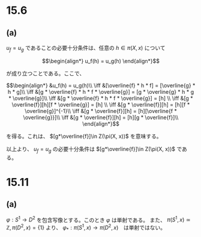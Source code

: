 # 15.6

## (a)

$u_f=u_g$ であることの必要十分条件は、任意の $h \in \pi(X, x)$ について

$$\begin{align*}
u_f(h) = u_g(h)
\end{align*}$$

が成り立つことである。ここで、

$$\begin{align*}
&u_f(h) = u_g(h)\\
\iff &[\overline{f} * h * f] = [\overline{g} * h * g]\\
\iff &[g * \overline{f} * h * f * \overline{g}] = [g * \overline{g} * h * g * \overline{g}]\\
\iff &[g * \overline{f} * h * f * \overline{g}] = [h] \\
\iff &[g * \overline{f}][h][f * \overline{g}] = [h] \\
\iff &[g * \overline{f}][h] = [h][f * \overline{g}]^{-1}\\
\iff &[g * \overline{f}][h] = [h][\overline{f * \overline{g}}]\\
\iff &[g * \overline{f}][h] = [h][g * \overline{f}]\\
\end{align*}$$

を得る。これは、 $[g*\overline{f}]\in Z(\pi(X, x))$ を意味する。

以上より、 $u_f=u_g$ の必要十分条件は $[g*\overline{f}]\in Z(\pi(X, x))$ である。

# 15.11

## (a)

$\varphi : S^1 \to D^2$ を包含写像とする。このとき $\varphi$ は単射である。
また、 $\pi(S^1, x) \simeq \mathbb{Z}, \pi(D^2, x) = \{1\}$ より、 
$\varphi_* : \pi(S^1, x) \to \pi(D^2, x)$　は単射ではない。